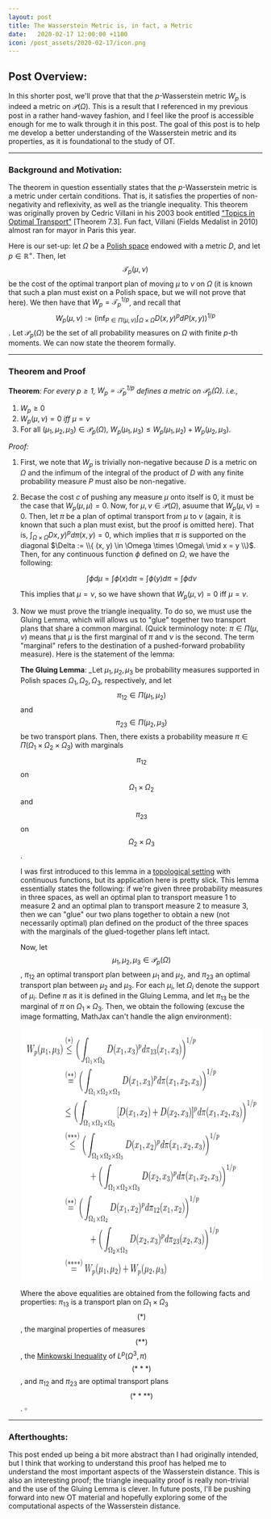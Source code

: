 ```yaml
---
layout: post
title: The Wasserstein Metric is, in fact, a Metric
date:   2020-02-17 12:00:00 +1100
icon: /post_assets/2020-02-17/icon.png
---
```

<!--more-->

## Post Overview:
In this shorter post, we'll prove that that the $p$-Wasserstein metric $W_p$ is indeed a metric on $\mathcal{P}(\Omega)$. This is a result that I referenced in my previous post in a rather hand-wavey fashion, and I feel like the proof is accessible enough for me to walk through it in this post. The goal of this post is to help me develop a better understanding of the Wasserstein metric and its properties, as it is foundational to the study of OT.

___
### Background and Motivation:
The theorem in question essentially states that the $p$-Wasserstein metric is a metric under certain conditions. That is, it satisfies the properties of non-negativity and reflexivity, as well as the triangle inequality. This theorem was originally proven by Cedric Villani in his 2003 book entitled ["Topics in Optimal Transport"](https://bookstore.ams.org/gsm-58) [Theorem 7.3]. Fun fact, Villani (Fields Medalist in 2010) almost ran for mayor in Paris this year.

Here is our set-up: let $\Omega$ be a [Polish space](https://en.wikipedia.org/wiki/Polish_space) endowed with a metric $D$, and let $p \in \mathbb{R}^+$. Then, let $$ \mathcal{T}_p(\mu, \nu) $$ be the cost of the optimal tranport plan of moving $\mu$ to $\nu$ on $\Omega$ (it is known that such a plan must exist on a Polish space, but we will not prove that here). We then have that $W_p = \mathcal{T}_p^{1/p}$, and recall that $$ W_p(\mu, \nu) := \Big(\inf_{P \in \Pi(\mu, \nu)}{\int_{\Omega \times \Omega}{D(x,y)^{p}dP(x,y)}}\Big)^{1/p} $$. Let $\mathcal{P}_p(\Omega)$ be the set of all probability measures on $\Omega$ with finite $p$-th moments. We can now state the theorem formally. 

___
### Theorem and Proof
__Theorem__: _For every $p \geq 1$, $W_p = \mathcal{T}_p^{1/p}$ defines a metric on $\mathcal{P}_p(\Omega)$. i.e.,_

1. $W_p \geq 0$
2. $W_p(\mu, \nu) = 0$ _iff_ $\mu = \nu$
3. For all $(\mu_1, \mu_2, \mu_3) \in \mathcal{P}_p(\Omega)$, $W_p(\mu_1, \mu_3) \leq W_p(\mu_1, \mu_2) + W_p(\mu_2, \mu_3)$.


_Proof:_ 
1. First, we note that $W_p$ is trivially non-negative because $D$ is a metric on $\Omega$ and the infimum of the integral of the product of $D$ with any finite probability measure $P$ must also be non-negative.
2. Becase the cost $c$ of pushing any measure $\mu$ onto itself is $0$, it must be the case that $W_p(\mu, \mu) = 0$. Now, for $\mu, \nu \in \mathcal{P}(\Omega)$, asuume that $W_p(\mu, \nu) = 0$. Then, let $\pi$ be a plan of optimal transport from $\mu$ to $\nu$ (again, it is known that such a plan must exist, but the proof is omitted here). That is, $\int_{\Omega \times \Omega}{Dx,y)^{p}d\pi(x,y)} = 0$, which implies that $\pi$ is supported on the diagonal $\Delta := \\{ (x, y) \in \Omega \times \Omega\ \mid x = y \\}$. Then, for any continuous function $\phi$ defined on $\Omega$, we have the following:

    $$\int{\phi d\mu} = \int{\phi(x) d\pi} = \int{\phi(y) d\pi} = \int{\phi d\nu}$$  

    This implies that $\mu = \nu$, so we have shown that $W_p(\mu, \nu) = 0 \text{ iff } \mu = \nu$.
3. Now we must prove the triangle inequality. To do so, we must use the Gluing Lemma, which will allows us to "glue" together two transport plans that share a common marginal. (Quick terminology note: $\pi \in \Pi(\mu, \nu)$ means that $\mu$ is the first marginal of $\pi$ and $\nu$ is the second. The term "marginal" refers to the destination of a pushed-forward probability measure). Here is the statement of the lemma:   

    __The Gluing Lemma__: _Let $\mu_1, \mu_2, \mu_3$ be probability measures supported in Polish spaces $\Omega_1, \Omega_2, \Omega_3$, respectively, and let $$\pi_{12} \in \Pi(\mu_1, \mu_2)$$ and $$\pi_{23} \in \Pi(\mu_2, \mu_3)$$ be two transport plans. Then, there exists a probability measure $\pi \in \Pi(\Omega_1 \times \Omega_2 \times \Omega_3)$ with marginals $$\pi_{12}$$ on $$\Omega_1 \times \Omega_2$$ and $$\pi_{23}$$ on $$\Omega_2 \times \Omega_3$$.

    I was first introduced to this lemma in a [topological setting](https://en.wikipedia.org/wiki/Pasting_lemma) with continuous functions, but its application here is pretty slick. This lemma essentially states the following: if we're given three probability measures in three spaces, as well an optimal plan to transport measure 1 to measure 2 and an optimal plan to transport measure 2 to measure 3, then we can "glue" our two plans together to obtain a new (not necessarily optimal) plan defined on the product of the three spaces with the marginals of the glued-together plans left intact.

    Now, let $$ \mu_1, \mu_2, \mu_3 \in \mathcal{P}_p(\Omega )$$, $\pi_{12}$ an optimal transport plan between $\mu_1$ and $\mu_2$, and $\pi_{23}$ an optimal transport plan between $\mu_2$ and $\mu_3$. For each $\mu_i$, let $\Omega_i$ denote the support of $\mu_i$. Define $\pi$ as it is defined in the Gluing Lemma, and let $\pi_{13}$ be the marginal of $\pi$ on $\Omega_1 \times \Omega_3$.
    Then, we obtain the following (excuse the image formatting, MathJax can't handle the align environment):


    <div class="img-container">
    <img src="/post_assets/2020-02-17/triangle_ineq_latex.png" style="height:500px">
    </div>

    Where the above equalities are obtained from the following facts and properties: $\pi_{13}$ is a transport plan on $\Omega_1 \times \Omega_3$ $$(*)$$, the marginal properties of measures $$(**)$$, the [Minkowski Inequality](https://en.wikipedia.org/wiki/Minkowski_inequality) of $L^p(\Omega^3, \pi)$ $$(***)$$, and $\pi_{12}$ and $\pi_{23}$ are optimal transport plans $$(****)$$. $\square$

___
### Afterthoughts:
This post ended up being a bit more abstract than I had originally intended, but I think that working to understand this proof has helped me to understand the most important aspects of the Wasserstein distance. This is also an interesting proof; the triangle inequality proof is really non-trivial and the use of the Gluing Lemma is clever. In future posts, I'll be pushing forward into new OT material and hopefully exploring some of the computational aspects of the Wasserstein distance.